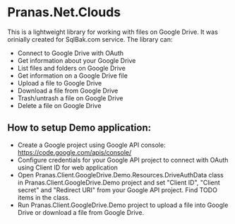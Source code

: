 Pranas.Net.Clouds
=================

This is a lightweight library for working with files on Google Drive.
It was orinially created for SqlBak.com service. The library can:
- Connect to Google Drive with OAuth
- Get information about your Google Drive
- List files and folders on Google Drive
- Get information on a Google Drive file
- Upload a file to Google Drive
- Download a file from Google Drive
- Trash/untrash a file on Google Drive
- Delete a file on Google Drive

How to setup Demo application:
-----------------
- Create a Google project using Google API console: https://code.google.com/apis/console/
- Configure credentials for your Google API project to connect with OAuth using Client ID for web application
- Open Pranas.Client.GoogleDrive.Demo.Resources.DriveAuthData class in Pranas.Client.GoogleDrive.Demo project and set "Client ID", "Client secret" and "Redirect URI" from your Google API project. Find TODO items in the class.
- Run Pranas.Client.GoogleDrive.Demo project to upload a file into Google Drive or download a file from Google Drive.

